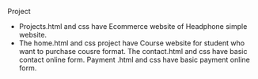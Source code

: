 Project
* Projects.html and css have Ecommerce website of Headphone simple website.
* The home.html and css project have Course website for student who want to purchase cousre format.
The contact.html and css have basic contact online  form.
Payment .html and css have basic payment online form.

